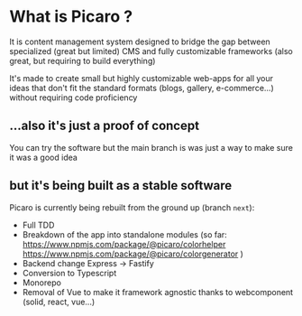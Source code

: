 # What is Picaro ?

It is content management system designed to bridge the gap between specialized (great but limited) CMS and fully customizable frameworks (also great, but requiring to build everything)

It's made to create small but highly customizable web-apps for all your ideas that don't fit the standard formats (blogs, gallery, e-commerce...) without requiring code proficiency 

## ...also it's just a proof of concept 

You can try the software but the main branch is was just a way to make sure it was a good idea

## but it's being built as a stable software

Picaro is currently being rebuilt from the ground up (branch `next`):
* Full TDD
* Breakdown of the app into standalone modules (so far: https://www.npmjs.com/package/@picaro/colorhelper  https://www.npmjs.com/package/@picaro/colorgenerator )
* Backend change Express -> Fastify
* Conversion to Typescript
* Monorepo
* Removal of Vue to make it framework agnostic thanks to webcomponent (solid, react, vue...)

